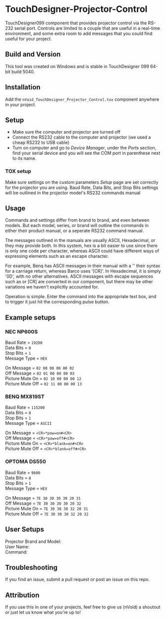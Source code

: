 # TouchDesigner-Projector-Control

TouchDesigner099 component that provides projector control via the RS-232 serial port. Controls are limited to a couple that are useful in a real-time environment, and some extra room to add messages that you could find useful for your project.

## Build and Version
This tool was created on Windows and is stable in TouchDesigner 099 64-bit build 5040.

## Installation
Add the ```nVoid_TouchDesigner_Projector_Control.tox``` component anywhere in your project.

## Setup
- Make sure the computer and projector are turned off
- Connect the RS232 cable to the computer and projector (we used a cheap RS232 to USB cable)
- Turn on computer and go to *Device Manager*, under the *Ports* section, find your serial device and you will see the COM port in parenthese next to its name.

### TOX setup
Make sure settings on the custom parameters *Setup* page are set correctly for the projector you are using. Baud Rate, Data Bits, and Stop Bits settings will be outlined in the projector model's RS232 commands manual

## Usage
Commands and settings differ from brand to brand, and even between models. But each model, series, or brand will outline the commands in either their product manual, or a seperate RS232 command manual.

The messages outlined in the manuals are usually ASCII, Hexadecimal, or they may provide both. In this system, hex is a bit easier to use since there is only one code per character, whereas ASCII could have different ways of expressing elements such as an escape character.

For example, Benq has ASCII messages in their manual with a '<CR>' their syntax for a carriage return, whereas Barco uses '[CR]'. In Hexadecimal, it is simply '0D', with no other alternatives. ASCII messages with escape sequences such as <CR> or [CR] are converted in our component, but there may be other variations we haven't explicitly accounted for.

Operation is simple. Enter the command into the appropriate text box, and to trigger it just hit the corresponding pulse button.

## Example setups

### NEC NP600S
Baud Rate = `19200`<br>
Data Bits = `8`<br>
Stop Bits = `1`<br>
Message Type = `HEX`<br>

On Message = `02 00 00 00 00 02`<br>
Off Message = `02 01 00 00 00 03`<br>
Picture Mute On = `02 10 00 00 00 12`<br>
Picture Mute Off = `02 11 00 00 00 13`<br>

### BENQ MX819ST
Baud Rate = `115200`<br>
Data Bits = `8`<br>
Stop Bits = `1`<br>
Message Type = `ASCII`<br>

On Message = `<CR>*pow=on#<CR>`<br>
Off Message = `<CR>*pow=off#<CR>`<br>
Picture Mute On = `<CR>*blank=on#<CR>`<br>
Picture Mute Off = `<CR>*blank=off#<CR>`<br>

### OPTOMA DS550
Baud Rate = `9600`<br>
Data Bits = `8`<br>
Stop Bits = `1`<br>
Message Type = `HEX`<br>

On Message = `7E 30 30 30 30 20 31`<br>
Off Message = `7E 30 30 30 30 20 32`<br>
Picture Mute On = `7E 30 30 30 32 20 31`<br>
Picture Mute Off = `7E 30 30 30 32 20 32`<br>

## User Setups
Projector Brand and Model:<br>
User Name:<br>
Command:<br> 

## Troubleshooting
If you find an issue, submit a pull request or post an issue on this repo. 

## Attribution
If you use this in one of your projects, feel free to give us (nVoid) a shoutout or just let us know what you're up to! 
